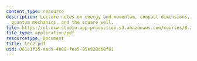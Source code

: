 ```yaml
---
content_type: resource
description: Lecture notes on energy and momentum, compact dimensions, orbifolds,
  quantum mechanics, and the square well.
file: https://ol-ocw-studio-app-production.s3.amazonaws.com/courses/8-251-string-theory-for-undergraduates-spring-2007/061e1f35aad94b88fee585e928db8f61_lec2.pdf
file_type: application/pdf
resourcetype: Document
title: lec2.pdf
uid: 061e1f35-aad9-4b88-fee5-85e928db8f61
---
```

